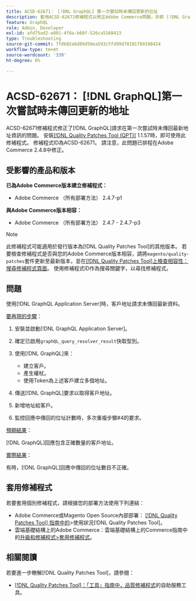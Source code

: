 ```yaml
---
title: ACSD-62671： [!DNL GraphQL] 第一次嘗試時未傳回更新的位址
description: 套用ACSD-62671修補程式以修正Adobe Commerce問題，亦即 [!DNL GraphQL] 請求在第一次嘗試時未傳回最新位址資訊。
feature: GraphQL
role: Admin, Developer
exl-id: afd75ad2-e801-4f8a-b68f-526ca5168413
type: Troubleshooting
source-git-commit: 7fdb02a6d89d50ea593c5fd99d78101f89198424
workflow-type: tm+mt
source-wordcount: '339'
ht-degree: 0%

---
```


# ACSD-62671： [!DNL GraphQL]第一次嘗試時未傳回更新的地址

ACSD-62671修補程式修正了[!DNL GraphQL]請求在第一次嘗試時未傳回最新地址資訊的問題。 安裝[[!DNL Quality Patches Tool (QPT)]](https://experienceleague.adobe.com/docs/commerce-operations/tools/quality-patches-tool/usage.html) 1.1.57時，即可使用此修補程式。 修補程式ID為ACSD-62671。 請注意，此問題已排程在Adobe Commerce 2.4.8中修正。

## 受影響的產品和版本

**已為Adobe Commerce版本建立修補程式：**

* Adobe Commerce （所有部署方法） 2.4.7-p1

**與Adobe Commerce版本相容：**

* Adobe Commerce （所有部署方法） 2.4.7 - 2.4.7-p3

>[!NOTE]
>
>此修補程式可能適用於發行版本為[!DNL Quality Patches Tool]的其他版本。 若要檢查修補程式是否與您的Adobe Commerce版本相容，請將`magento/quality-patches`套件更新至最新版本，並在[[!DNL Quality Patches Tool]上檢查相容性：搜尋修補程式頁面](https://experienceleague.adobe.com/tools/commerce-quality-patches/index.html)。 使用修補程式ID作為搜尋關鍵字，以尋找修補程式。

## 問題

使用[!DNL GraphQL Application Server]時，客戶地址請求未傳回最新資料。

<u>要再現的步驟</u>：

1. 安裝並啟動[!DNL GraphQL Application Server]。
1. 確定已啟用`graphQL_query_resolver_result`快取型別。
1. 使用[!DNL GraphQL]來：

   * 建立客戶。
   * 產生權杖。
   * 使用Token為上述客戶建立多個地址。

1. 傳送[!DNL GraphQL]要求以取得客戶地址。
1. 新增地址給客戶。
1. 監控回應中傳回的位址計數時，多次重複步驟#4的要求。

<u>預期結果</u>：

[!DNL GraphQL]回應包含正確數量的客戶地址。

<u>實際結果</u>：

有時，[!DNL GraphQL]回應中傳回的位址數目不正確。

## 套用修補程式

若要套用個別修補程式，請根據您的部署方法使用下列連結：

* Adobe Commerce或Magento Open Source內部部署： [[!DNL Quality Patches Tool] 指南中的](/help/tools/quality-patches-tool/usage.md)>使用狀況[!DNL Quality Patches Tool]。
* 雲端基礎結構上的Adobe Commerce：雲端基礎結構上的Commerce指南中的[升級和修補程式>套用修補程式](https://experienceleague.adobe.com/docs/commerce-cloud-service/user-guide/develop/upgrade/apply-patches.html)。

## 相關閱讀

若要進一步瞭解[!DNL Quality Patches Tool]，請參閱：

* [[!DNL Quality Patches Tool]：「工具」指南中，品質修補程式](/help/tools/quality-patches-tool/quality-patches-tool-to-self-serve-quality-patches.md)的自助服務工具。
